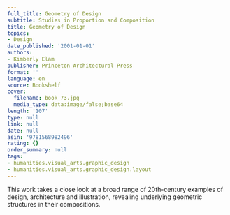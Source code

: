 ```yaml
---
full_title: Geometry of Design
subtitle: Studies in Proportion and Composition
title: Geometry of Design
topics:
- Design
date_published: '2001-01-01'
authors:
- Kimberly Elam
publisher: Princeton Architectural Press
format: ''
language: en
source: Bookshelf
cover:
  filename: book_73.jpg
  media_type: data:image/false;base64
length: '107'
type: null
link: null
date: null
asin: '9781568982496'
rating: {}
order_summary: null
tags:
- humanities.visual_arts.graphic_design
- humanities.visual_arts.graphic_design.layout
---
```

This work takes a close look at a broad range of 20th-century examples of design, architecture and illustration, revealing underlying geometric structures in their compositions.
